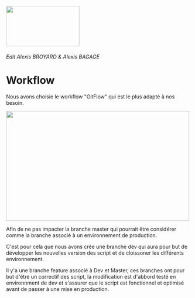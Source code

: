 <img src="https://secure.meetupstatic.com/photos/event/5/3/2/600_484801330.jpeg" width="200" height="110">

###### Edit Alexis BROYARD &amp; Alexis BAGAGE
# Workflow
Nous avons choisie le workflow "GitFlow" qui est le plus adapté à nos besoin.

<img src="https://buddy.works/blog/images/gitflow.png" width="500" height="300">

Afin de ne pas impacter la branche master qui pourrait être considérer comme la branche associé à un environnement de production.

C'est pour cela que nous avons crée une branche dev qui aura pour but de développer les nouvelles version des script et de cloissoner les différents environnement. 

Il y'a une branche feature associé à Dev et Master, ces branches ont pour but d'être un correctif des script, la modification est d'abbord testé en environnment de dev et s'assurer que le script est fonctionnel et optimisé avant de passer à une mise en production.
